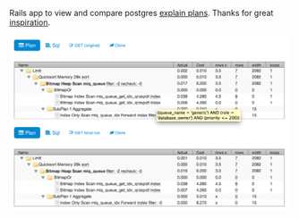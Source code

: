Rails app to view and compare postgres [explain plans][].
Thanks for great [inspiration][].

[explain plans]: http://www.postgresql.org/docs/9.3/static/using-explain.html
[inspiration]: http://explain.depesz.com/

![compare view](docs/compare.png)
